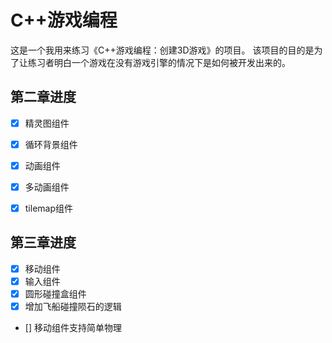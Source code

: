 # C++游戏编程

这是一个我用来练习《C++游戏编程：创建3D游戏》的项目。
该项目的目的是为了让练习者明白一个游戏在没有游戏引擎的情况下是如何被开发出来的。


## 第二章进度
- [x] 精灵图组件
- [x] 循环背景组件
- [x] 动画组件
- [x] 多动画组件
- [x] tilemap组件


## 第三章进度
- [x] 移动组件
- [x] 输入组件
- [x] 圆形碰撞盒组件
- [x] 增加飞船碰撞陨石的逻辑
- [] 移动组件支持简单物理